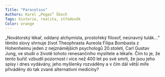 ```yaml
---
Title: "Paracelsus"
Authors: Karel „Pegas“ Škoch
Tags: historie, realita, středověk
Color: orange
---
```

„Novátorský lékař, oddaný alchymista, prostořeký filosof, neúnavný tulák...“ těmito slovy shrnuje život Theophrasta Aureola Filipa Bombasta z Hohenheimu jeden z nejznámějších psychologů 20.století, Carl Gustav Jung, ve studii o životě tohoto renesančního myslitele a lékaře. Čím to je, že tento buřič vzbudil pozornost i více než 400 let po své smrti, že jsou jeho spisy i dnes vydávány, jeho myšlenky rozváděny a v čím dál větší míře přiváděny do tak zvané alternativní medicíny?
